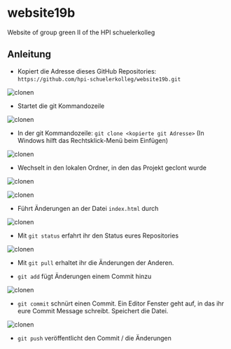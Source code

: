 # website19b
Website of group green II of the HPI schuelerkolleg

## Anleitung
* Kopiert die Adresse dieses GitHub Repositories: `https://github.com/hpi-schuelerkolleg/website19b.git`

![clonen](https://i.imgur.com/ZCM7a6g.png)

* Startet die git Kommandozeile

![clonen](https://i.imgur.com/7ynSzAc.png)

* In der git Kommandozeile: `git clone <kopierte git Adresse>` (In Windows hilft das Rechtsklick-Menü beim Einfügen)

![clonen](https://i.imgur.com/zw5cjUo.png)

* Wechselt in den lokalen Ordner, in den das Projekt geclont wurde

![clonen](https://i.imgur.com/Lb21DTC.png)

![clonen](https://i.imgur.com/gfTBcQj.png)

* Führt Änderungen an der Datei `index.html` durch

![clonen](https://i.imgur.com/d1IJeOS.png)

* Mit `git status` erfahrt ihr den Status eures Repositories

![clonen](https://i.imgur.com/Vi62Y9N.png)

* Mit `git pull` erhaltet ihr die Änderungen der Anderen.

* `git add` fügt Änderungen einem Commit hinzu

![clonen](https://i.imgur.com/LmSIwuR.png)

* `git commit` schnürt einen Commit. Ein Editor Fenster geht auf, in das ihr eure Commit Message schreibt. Speichert die Datei.

![clonen](https://i.imgur.com/XRPI7bk.png)

* `git push` veröffentlicht den Commit / die Änderungen
